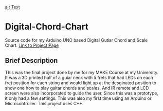[alt Text](http://mushfiqmahmud.com/images/logo.svg "Mushfiq Mahmud Logo")
# Digital-Chord-Chart
Source code for my Arduino UNO based Digital Gutiar Chord and Scale Chart. 
[Link to Project Page](http://mushfiqmahmud.com/project2_dcc.html)

## Brief Description
This was the final project done by me for my MAKE Course at my University. It was a 3D printed half of a guiar neck with 5 frets that had LEDs on each fret position for each string and would light up at the desginated position to show one how to play guitar chords and scales. And IR remote and LCD screen were also incorporated to guide the user. Since this was a prototype, it only had a few settings. This was also my first time using an Arduino or Microcontroller. This project uses C++.
